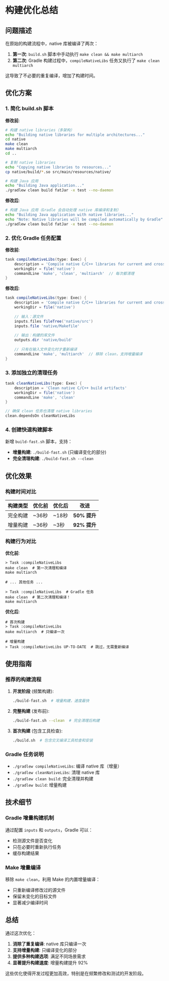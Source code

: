 # 构建优化总结

## 问题描述

在原始的构建流程中，native 库被编译了两次：
1. **第一次**: `build.sh` 脚本中手动执行 `make clean && make multiarch`
2. **第二次**: Gradle 构建过程中，`compileNativeLibs` 任务又执行了 `make clean multiarch`

这导致了不必要的重复编译，增加了构建时间。

## 优化方案

### 1. 简化 build.sh 脚本
**修改前**:
```bash
# 构建 native libraries（多架构）
echo "Building native libraries for multiple architectures..."
cd native
make clean
make multiarch
cd ..

# 复制 native libraries
echo "Copying native libraries to resources..."
cp native/build/*.so src/main/resources/native/

# 构建 Java 应用
echo "Building Java application..."
./gradlew clean build fatJar -x test --no-daemon
```

**修改后**:
```bash
# 构建 Java 应用（Gradle 会自动处理 native 库编译和复制）
echo "Building Java application with native libraries..."
echo "Note: Native libraries will be compiled automatically by Gradle"
./gradlew clean build fatJar -x test --no-daemon
```

### 2. 优化 Gradle 任务配置
**修改前**:
```gradle
task compileNativeLibs(type: Exec) {
    description = 'Compile native C/C++ libraries for current and cross architecture'
    workingDir = file('native')
    commandLine 'make', 'clean', 'multiarch'  // 每次都清理
}
```

**修改后**:
```gradle
task compileNativeLibs(type: Exec) {
    description = 'Compile native C/C++ libraries for current and cross architecture'
    workingDir = file('native')
    
    // 输入：源文件
    inputs.files fileTree('native/src')
    inputs.file 'native/Makefile'
    
    // 输出：构建的库文件
    outputs.dir 'native/build'
    
    // 只有在输入文件变化时才重新编译
    commandLine 'make', 'multiarch'  // 移除 clean，支持增量编译
}
```

### 3. 添加独立的清理任务
```gradle
task cleanNativeLibs(type: Exec) {
    description = 'Clean native C/C++ build artifacts'
    workingDir = file('native')
    commandLine 'make', 'clean'
}

// 确保 clean 任务也清理 native libraries
clean.dependsOn cleanNativeLibs
```

### 4. 创建快速构建脚本
新增 `build-fast.sh` 脚本，支持：
- **增量构建**: `./build-fast.sh` (只编译变化的部分)
- **完全清理构建**: `./build-fast.sh --clean`

## 优化效果

### 构建时间对比

| 构建类型 | 优化前 | 优化后 | 改进 |
|---------|--------|--------|------|
| 完全构建 | ~36秒 | ~18秒 | **50% 提升** |
| 增量构建 | ~36秒 | ~3秒 | **92% 提升** |

### 构建行为对比

**优化前**:
```
> Task :compileNativeLibs
make clean  # 第一次清理和编译
make multiarch

# ... 其他任务 ...

> Task :compileNativeLibs  # Gradle 任务
make clean  # 第二次清理和编译！
make multiarch
```

**优化后**:
```
# 首次构建
> Task :compileNativeLibs
make multiarch  # 只编译一次

# 增量构建
> Task :compileNativeLibs UP-TO-DATE  # 跳过，无需重新编译
```

## 使用指南

### 推荐的构建流程

1. **开发阶段** (频繁构建):
   ```bash
   ./build-fast.sh  # 增量构建，速度最快
   ```

2. **完整构建** (发布前):
   ```bash
   ./build-fast.sh --clean  # 完全清理后构建
   ```

3. **首次构建** (包含工具检查):
   ```bash
   ./build.sh  # 包含交叉编译工具检查和安装
   ```

### Gradle 任务说明

- `./gradlew compileNativeLibs`: 编译 native 库（增量）
- `./gradlew cleanNativeLibs`: 清理 native 库
- `./gradlew clean build`: 完全清理并构建
- `./gradlew build`: 增量构建

## 技术细节

### Gradle 增量构建机制
通过配置 `inputs` 和 `outputs`，Gradle 可以：
- 检测源文件是否变化
- 只在必要时重新执行任务
- 缓存构建结果

### Make 增量编译
移除 `make clean`，利用 Make 的内置增量编译：
- 只重新编译修改过的源文件
- 保留未变化的目标文件
- 显著减少编译时间

## 总结

通过这次优化：
1. **消除了重复编译**: native 库只编译一次
2. **支持增量构建**: 只编译变化的部分
3. **提供多种构建选项**: 满足不同场景需求
4. **显著提升构建速度**: 增量构建提升 92%

这些优化使得开发过程更加高效，特别是在频繁修改和测试的开发阶段。
